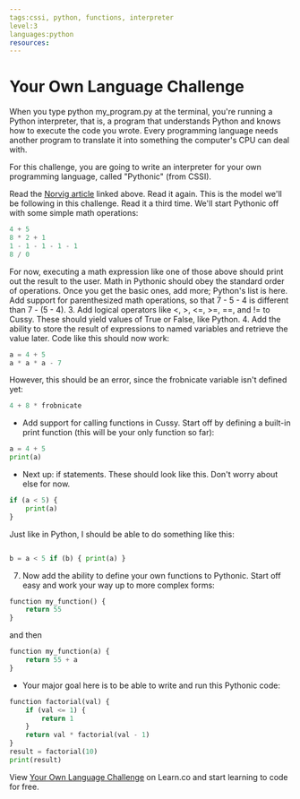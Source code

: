```yaml
---
tags:cssi, python, functions, interpreter
level:3
languages:python
resources:
---
```


# Your Own Language Challenge

When you type python my_program.py at the terminal, you're running a Python interpreter, that is, a program that understands Python and knows how to execute the code you wrote. Every programming language needs another program to translate it into something the computer's CPU can deal with.

For this challenge, you are going to write an interpreter for your own programming language, called "Pythonic" (from CSSI).

Read the [Norvig article](http://norvig.com/lispy.html) linked above. Read it again. This is the model we'll be following in this challenge. Read it a third time.
We'll start Pythonic off with some simple math operations:

```python
4 + 5
8 * 2 + 1
1 - 1 - 1 - 1 - 1
8 / 0
```
For now, executing a math expression like one of those above should print out the result to the user. Math in Pythonic should obey the standard order of operations. Once you get the basic ones, add more; Python's list is here. Add support for parenthesized math operations, so that 7 - 5 - 4 is different than 7 - (5 - 4). 3. Add logical operators like <, >, <=, >=, ==, and != to Cussy. These should yield values of True or False, like Python. 4. Add the ability to store the result of expressions to named variables and retrieve the value later. Code like this should now work:

```python
a = 4 + 5
a * a * a - 7
```
However, this should be an error, since the frobnicate variable isn't defined yet:

```python
4 + 8 * frobnicate
```
+ Add support for calling functions in Cussy. Start off by defining a built-in print function (this will be your only function so far):

```python
a = 4 + 5
print(a)
```
+ Next up: if statements. These should look like this. Don't worry about else for now.

```python
if (a < 5) {
    print(a)
}
```
Just like in Python, I should be able to do something like this:
```python

b = a < 5 if (b) { print(a) }
```
7. Now add the ability to define your own functions to Pythonic. Start off easy and work your way up to more complex forms:

```python
function my_function() {
    return 55
}
```
and then
```python
function my_function(a) {
    return 55 + a
}
```
+ Your major goal here is to be able to write and run this Pythonic code:

```python
function factorial(val) {
    if (val <= 1) {
        return 1
    }
    return val * factorial(val - 1)
}
result = factorial(10)
print(result)
```

<p data-visibility='hidden'>View <a href='https://learn.co/lessons/cssi-5-python-your-language' title='Your Own Language Challenge'>Your Own Language Challenge</a> on Learn.co and start learning to code for free.</p>
